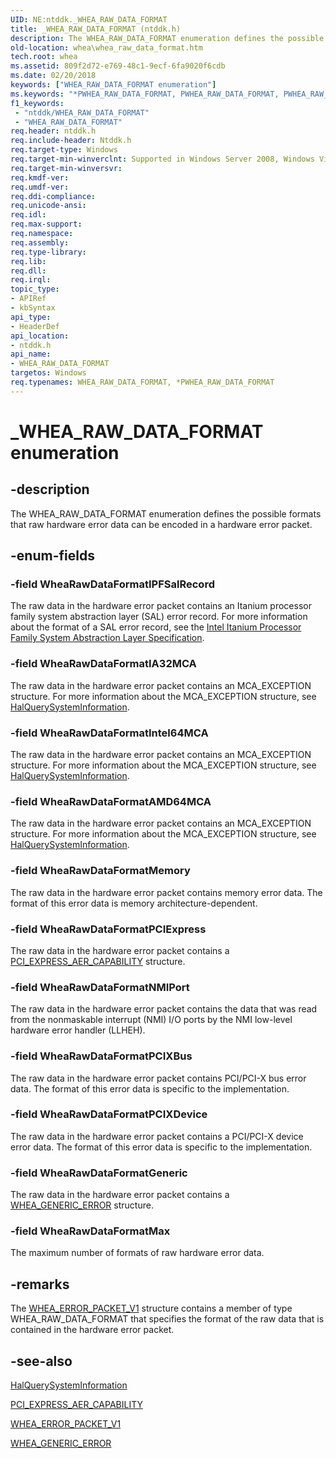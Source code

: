```yaml
---
UID: NE:ntddk._WHEA_RAW_DATA_FORMAT
title: _WHEA_RAW_DATA_FORMAT (ntddk.h)
description: The WHEA_RAW_DATA_FORMAT enumeration defines the possible formats that raw hardware error data can be encoded in a hardware error packet.
old-location: whea\whea_raw_data_format.htm
tech.root: whea
ms.assetid: 809f2d72-e769-48c1-9ecf-6fa9020f6cdb
ms.date: 02/20/2018
keywords: ["WHEA_RAW_DATA_FORMAT enumeration"]
ms.keywords: "*PWHEA_RAW_DATA_FORMAT, PWHEA_RAW_DATA_FORMAT, PWHEA_RAW_DATA_FORMAT enumeration pointer [WHEA Drivers and Applications], WHEA_RAW_DATA_FORMAT, WHEA_RAW_DATA_FORMAT enumeration [WHEA Drivers and Applications], WheaRawDataFormatAMD64MCA, WheaRawDataFormatGeneric, WheaRawDataFormatIA32MCA, WheaRawDataFormatIPFSalRecord, WheaRawDataFormatIntel64MCA, WheaRawDataFormatMax, WheaRawDataFormatMemory, WheaRawDataFormatNMIPort, WheaRawDataFormatPCIExpress, WheaRawDataFormatPCIXBus, WheaRawDataFormatPCIXDevice, _WHEA_RAW_DATA_FORMAT, ntddk/PWHEA_RAW_DATA_FORMAT, ntddk/WHEA_RAW_DATA_FORMAT, ntddk/WheaRawDataFormatAMD64MCA, ntddk/WheaRawDataFormatGeneric, ntddk/WheaRawDataFormatIA32MCA, ntddk/WheaRawDataFormatIPFSalRecord, ntddk/WheaRawDataFormatIntel64MCA, ntddk/WheaRawDataFormatMax, ntddk/WheaRawDataFormatMemory, ntddk/WheaRawDataFormatNMIPort, ntddk/WheaRawDataFormatPCIExpress, ntddk/WheaRawDataFormatPCIXBus, ntddk/WheaRawDataFormatPCIXDevice, whea.whea_raw_data_format, whearef_9ecb0580-4372-40f3-93da-4f866ee6211f.xml"
f1_keywords:
 - "ntddk/WHEA_RAW_DATA_FORMAT"
 - "WHEA_RAW_DATA_FORMAT"
req.header: ntddk.h
req.include-header: Ntddk.h
req.target-type: Windows
req.target-min-winverclnt: Supported in Windows Server 2008, Windows Vista SP1, and later versions of Windows.
req.target-min-winversvr: 
req.kmdf-ver: 
req.umdf-ver: 
req.ddi-compliance: 
req.unicode-ansi: 
req.idl: 
req.max-support: 
req.namespace: 
req.assembly: 
req.type-library: 
req.lib: 
req.dll: 
req.irql: 
topic_type:
- APIRef
- kbSyntax
api_type:
- HeaderDef
api_location:
- ntddk.h
api_name:
- WHEA_RAW_DATA_FORMAT
targetos: Windows
req.typenames: WHEA_RAW_DATA_FORMAT, *PWHEA_RAW_DATA_FORMAT
---
```


# _WHEA_RAW_DATA_FORMAT enumeration


## -description


The WHEA_RAW_DATA_FORMAT enumeration defines the possible formats that raw hardware error data can be encoded in a hardware error packet.


## -enum-fields




### -field WheaRawDataFormatIPFSalRecord

The raw data in the hardware error packet contains an Itanium processor family system abstraction layer (SAL) error record. For more information about the format of a SAL error record, see the <a href="https://go.microsoft.com/fwlink/p/?linkid=72212">Intel Itanium Processor Family System Abstraction Layer Specification</a>.


### -field WheaRawDataFormatIA32MCA

The raw data in the hardware error packet contains an MCA_EXCEPTION structure. For more information about the MCA_EXCEPTION structure, see <a href="https://docs.microsoft.com/previous-versions/windows/hardware/mca/ff540659(v=vs.85)">HalQuerySystemInformation</a>.


### -field WheaRawDataFormatIntel64MCA

The raw data in the hardware error packet contains an MCA_EXCEPTION structure. For more information about the MCA_EXCEPTION structure, see <a href="https://docs.microsoft.com/previous-versions/windows/hardware/mca/ff540659(v=vs.85)">HalQuerySystemInformation</a>.


### -field WheaRawDataFormatAMD64MCA

The raw data in the hardware error packet contains an MCA_EXCEPTION structure. For more information about the MCA_EXCEPTION structure, see <a href="https://docs.microsoft.com/previous-versions/windows/hardware/mca/ff540659(v=vs.85)">HalQuerySystemInformation</a>.


### -field WheaRawDataFormatMemory

The raw data in the hardware error packet contains memory error data. The format of this error data is memory architecture-dependent.


### -field WheaRawDataFormatPCIExpress

The raw data in the hardware error packet contains a <a href="https://docs.microsoft.com/windows-hardware/drivers/ddi/wdm/ns-wdm-_pci_express_aer_capability">PCI_EXPRESS_AER_CAPABILITY</a> structure.


### -field WheaRawDataFormatNMIPort

The raw data in the hardware error packet contains the data that was read from the nonmaskable interrupt (NMI) I/O ports by the NMI low-level hardware error handler (LLHEH).


### -field WheaRawDataFormatPCIXBus

The raw data in the hardware error packet contains PCI/PCI-X bus error data. The format of this error data is specific to the implementation.


### -field WheaRawDataFormatPCIXDevice

The raw data in the hardware error packet contains a PCI/PCI-X device error data. The format of this error data is specific to the implementation.


### -field WheaRawDataFormatGeneric

The raw data in the hardware error packet contains a <a href="https://docs.microsoft.com/windows-hardware/drivers/ddi/ntddk/ns-ntddk-_whea_generic_error">WHEA_GENERIC_ERROR</a> structure.


### -field WheaRawDataFormatMax

The maximum number of formats of raw hardware error data.


## -remarks



The <a href="https://docs.microsoft.com/windows-hardware/drivers/ddi/ntddk/ns-ntddk-_whea_error_packet_v1">WHEA_ERROR_PACKET_V1</a> structure contains a member of type WHEA_RAW_DATA_FORMAT that specifies the format of the raw data that is contained in the hardware error packet.




## -see-also




<a href="https://docs.microsoft.com/previous-versions/windows/hardware/mca/ff540659(v=vs.85)">HalQuerySystemInformation</a>



<a href="https://docs.microsoft.com/windows-hardware/drivers/ddi/wdm/ns-wdm-_pci_express_aer_capability">PCI_EXPRESS_AER_CAPABILITY</a>



<a href="https://docs.microsoft.com/windows-hardware/drivers/ddi/ntddk/ns-ntddk-_whea_error_packet_v1">WHEA_ERROR_PACKET_V1</a>



<a href="https://docs.microsoft.com/windows-hardware/drivers/ddi/ntddk/ns-ntddk-_whea_generic_error">WHEA_GENERIC_ERROR</a>
 

 

